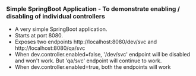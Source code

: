 ### Simple SpringBoot Application - To demonstrate enabling / disabling of individual controllers
* A very simple SpringBoot application.
* Starts at port 8080.
* Exposes two endpoints http://localhost:8080/dev/svc and http://localhost:8080/qa/svc
* When dev.controller.enabled=false, '/dev/svc' endpoint will be disabled and won't work. But 'qa/svc' endpoint will continue to work.
* When dev.controller.enabled=true, both the endpoints will work
